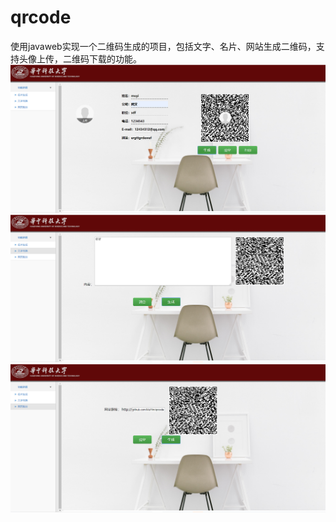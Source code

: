 # qrcode
使用javaweb实现一个二维码生成的项目，包括文字、名片、网站生成二维码，支持头像上传，二维码下载的功能。
![image](https://github.com/MuYim/qrcode/blob/master/1.png)
![image](https://github.com/MuYim/qrcode/blob/master/2.png)
![image](https://github.com/MuYim/qrcode/blob/master/3.png)

